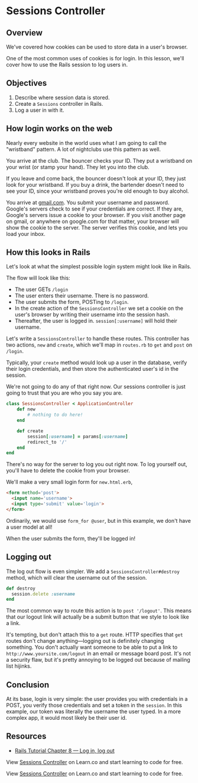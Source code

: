 # Sessions Controller

## Overview

We've covered how cookies can be used to store data in a user's browser.

One of the most common uses of cookies is for login. In this lesson, we'll cover how to use the Rails session to log users in.

## Objectives
  1. Describe where session data is stored.
  2. Create a `Sessions` controller in Rails.
  2. Log a user in with it.

## How login works on the web

Nearly every website in the world uses what I am going to call the "wristband" pattern. A lot of nightclubs use this pattern as well.

You arrive at the club. The bouncer checks your ID. They put a wristband on your wrist (or stamp your hand). They let you into the club.

If you leave and come back, the bouncer doesn't look at your ID, they just look for your wristband. If you buy a drink, the bartender doesn't need to see your ID, since your wristband proves you're old enough to buy alcohol.

You arrive at [gmail.com](http://mail.google.com). You submit your username and password. Google's servers check to see if your credentials are correct. If they are, Google's servers issue a cookie to your browser. If you visit another page on gmail, or anywhere on google.com for that matter, your browser will show the cookie to the server. The server verifies this cookie, and lets you load your inbox.

## How this looks in Rails

Let's look at what the simplest possible login system might look like in Rails.

The flow will look like this:

   * The user GETs `/login`
   * The user enters their username. There is no password.
   * The user submits the form, POSTing to `/login`.
   * In the create action of the `SessionsController` we set a cookie on the user's browser by writing their username into the session hash.
   * Thereafter, the user is logged in. `session[:username]` will hold their username.

Let's write a `SessionsController` to handle these routes. This controller has two actions, `new` and `create`, which we'll map in `routes.rb` to `get` and `post` on `/login`.

Typically, your `create` method would look up a user in the database, verify their login credentials, and then store the authenticated user's id in the session.

We're not going to do any of that right now. Our sessions controller is just going to trust that you are who you say you are.

```ruby
class SessionsController < ApplicationController
	def new
		# nothing to do here!
	end

	def create
		session[:username] = params[:username]
		redirect_to '/'
	end
end
```

There's no way for the server to log you out right now. To log yourself out, you'll have to delete the cookie from your browser.

We'll make a very small login form for `new.html.erb`,

```html
<form method='post'>
  <input name='username'>
  <input type='submit' value='login'>
</form>
```

Ordinarily, we would use `form_for @user`, but in this example, we don't have a user model at all!

When the user submits the form, they'll be logged in!

## Logging out

The log out flow is even simpler. We add a `SessionsController#destroy` method, which will clear the username out of the session.

```ruby
def destroy
  session.delete :username
end
```

The most common way to route this action is to `post '/logout'`. This means that our logout link will actually be a submit button that we style to look like a link.

It's tempting, but don't attach this to a `get` route. HTTP specifies that `get` routes don't change anything—logging out is definitely changing something. You don't actually want someone to be able to put a link to `http://www.yoursite.com/logout` in an email or message board post. It's not a security flaw, but it's pretty annoying to be logged out because of mailing list hijinks.

## Conclusion

At its base, login is very simple: the user provides you with credentials in a POST, you verify those credentials and set a token in the `session`. In this example, our token was literally the username the user typed. In a more complex app, it would most likely be their user id.

## Resources
  * [Rails Tutorial Chapter 8 — Log in, log out](https://www.railstutorial.org/book/basic_login)

<p data-visibility='hidden'>View <a href='https://learn.co/lessons/sessions_controller_readme' title='Sessions Controller'>Sessions Controller</a> on Learn.co and start learning to code for free.</p>

<p class='util--hide'>View <a href='https://learn.co/lessons/sessions_controller_readme'>Sessions Controller</a> on Learn.co and start learning to code for free.</p>
